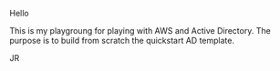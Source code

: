 Hello

This is my playgroung for playing with AWS and Active Directory.
The purpose is to build from scratch the quickstart AD  template.

JR